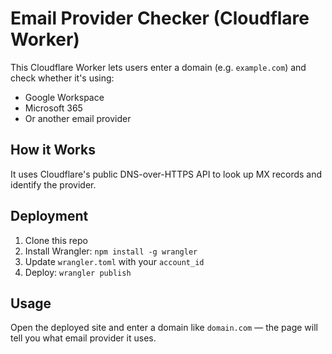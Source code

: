 # Email Provider Checker (Cloudflare Worker)

This Cloudflare Worker lets users enter a domain (e.g. `example.com`) and check whether it's using:

- Google Workspace
- Microsoft 365
- Or another email provider

## How it Works

It uses Cloudflare's public DNS-over-HTTPS API to look up MX records and identify the provider.

## Deployment

1. Clone this repo
2. Install Wrangler: `npm install -g wrangler`
3. Update `wrangler.toml` with your `account_id`
4. Deploy: `wrangler publish`

## Usage

Open the deployed site and enter a domain like `domain.com` — the page will tell you what email provider it uses.
